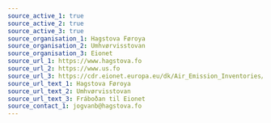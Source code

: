 ```yaml
---
source_active_1: true
source_active_2: true
source_active_3: true
source_organisation_1: Hagstova Føroya
source_organisation_2: Umhvørvisstovan
source_organisation_3: Eionet
source_url_1: https://www.hagstova.fo
source_url_2: https://www.us.fo
source_url_3: https://cdr.eionet.europa.eu/dk/Air_Emission_Inventories/Submission_UNFCCC/colylkoqa/envylkota/FRO_2022_2020_06042022_022606.xlsx
source_url_text_1: Hagstova Føroya
source_url_text_2: Umhvørvisstovan
source_url_text_3: Fráboðan til Eionet
source_contact_1: jogvanb@hagstova.fo
---
```

